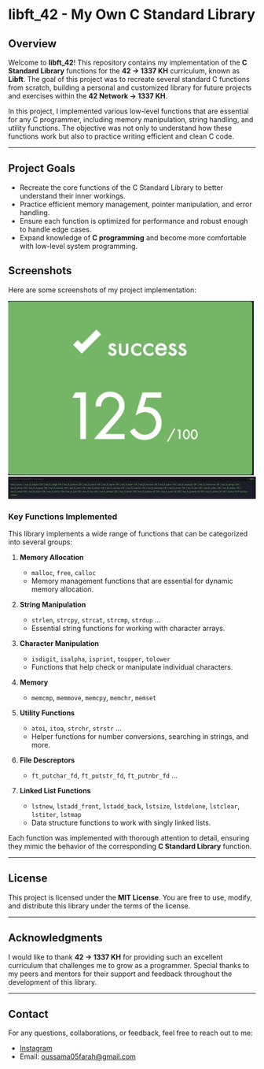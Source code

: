 # libft_42 - My Own C Standard Library

## Overview

Welcome to **libft_42**! This repository contains my implementation of the **C Standard Library** functions for the **42 -> 1337 KH** curriculum, known as **Libft**. The goal of this project was to recreate several standard C functions from scratch, building a personal and customized library for future projects and exercises within the **42 Network -> 1337 KH**.

In this project, I implemented various low-level functions that are essential for any C programmer, including memory manipulation, string handling, and utility functions. The objective was not only to understand how these functions work but also to practice writing efficient and clean C code.

---


## Project Goals

- Recreate the core functions of the C Standard Library to better understand their inner workings.
- Practice efficient memory management, pointer manipulation, and error handling.
- Ensure each function is optimized for performance and robust enough to handle edge cases.
- Expand knowledge of **C programming** and become more comfortable with low-level system programming.

## Screenshots

Here are some screenshots of my project implementation:

<img src="125.png" alt="Project Screenshot 1" width="500"/>
<img src="corr.png" alt="Project Screenshot 2" width="800"/>


### Key Functions Implemented

This library implements a wide range of functions that can be categorized into several groups:


1. **Memory Allocation**
   - `malloc`, `free`, `calloc`
   - Memory management functions that are essential for dynamic memory allocation.

2. **String Manipulation**
   - `strlen`, `strcpy`, `strcat`, `strcmp`, `strdup` ...
   - Essential string functions for working with character arrays.

3. **Character Manipulation**
   - `isdigit`, `isalpha`, `isprint`, `toupper`, `tolower`
   - Functions that help check or manipulate individual characters.

4. **Memory**
	- `memcmp`, `memmove`, `memcpy`, `memchr`, `memset`

5. **Utility Functions**
   - `atoi`, `itoa`, `strchr`, `strstr` ...
   - Helper functions for number conversions, searching in strings, and more.
6. **File Descreptors**
	- `ft_putchar_fd`, `ft_putstr_fd`, `ft_putnbr_fd` ...
6. **Linked List Functions**
   - `lstnew`, `lstadd_front`, `lstadd_back`, `lstsize`, `lstdelone`, `lstclear`, `lstiter`, `lstmap`
   - Data structure functions to work with singly linked lists.

Each function was implemented with thorough attention to detail, ensuring they mimic the behavior of the corresponding **C Standard Library** function.

---

## License

This project is licensed under the **MIT License**. You are free to use, modify, and distribute this library under the terms of the license.

---

## Acknowledgments

I would like to thank **42 -> 1337 KH** for providing such an excellent curriculum that challenges me to grow as a programmer. Special thanks to my peers and mentors for their support and feedback throughout the development of this library.

---

## Contact

For any questions, collaborations, or feedback, feel free to reach out to me:

- [Instagram](https://www.instagram.com/oussama._.farah/)
- Email: oussama05farah@gmail.com
